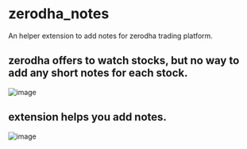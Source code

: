 # zerodha_notes
An helper extension  to add notes for zerodha trading platform.

## zerodha offers to watch stocks, but no way to add any short notes for each stock.
![image](https://user-images.githubusercontent.com/8045051/38465821-f8f7a3e0-3b3d-11e8-8bfe-bfd243d1d337.png)

## extension helps you add notes.
![image](https://user-images.githubusercontent.com/8045051/38465854-67b97484-3b3e-11e8-8ec7-503951279bda.png)
